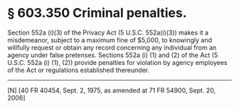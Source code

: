 # § 603.350   Criminal penalties.

Section 552a (i)(3) of the Privacy Act (5 U.S.C. 552a(i)(3)) makes it a misdemeanor, subject to a maximum fine of $5,000, to knowingly and willfully request or obtain any record concerning any individual from an agency under false pretenses. Sections 552a (i) (1) and (2) of the Act (5 U.S.C. 552a (i) (1), (2)) provide penalties for violation by agency employees of the Act or regulations established thereunder. 



---

[N] [40 FR 40454, Sept. 2, 1975, as amended at 71 FR 54900, Sept. 20, 2006]




